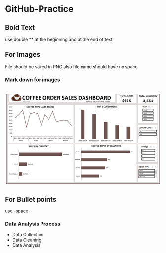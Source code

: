 # GitHub-Practice
## Bold Text
use double ** at the beginning and at the end of text

## For Images
File should be saved in PNG also file name should have no space

### Mark down for images
![]()
![](CoffeeSaleDashboard.PNG)

## For Bullet points
use -space
### Data Analysis Process
- Data Collection
- Data Cleaning
- Data Analysis
  
